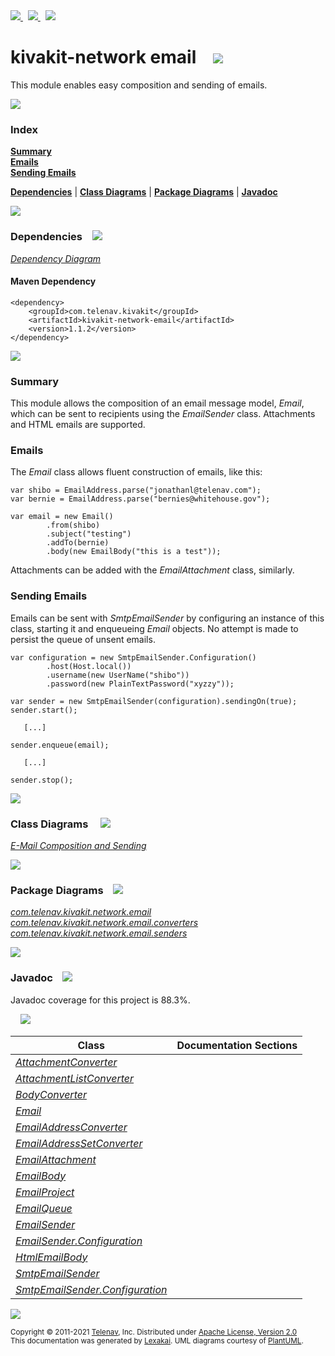 [//]: # (start-user-text)

<a href="https://www.kivakit.org">
<img src="https://www.kivakit.org/images/web-32.png" srcset="https://www.kivakit.org/images/web-32-2x.png 2x"/>
</a>
&nbsp;
<a href="https://twitter.com/openkivakit">
<img src="https://www.kivakit.org/images/twitter-32.png" srcset="https://www.kivakit.org/images/twitter-32-2x.png 2x"/>
</a>
&nbsp;
<a href="https://kivakit.zulipchat.com">
<img src="https://www.kivakit.org/images/zulip-32.png" srcset="https://www.kivakit.org/images/zulip-32-2x.png 2x"/>
</a>

[//]: # (end-user-text)

# kivakit-network email &nbsp;&nbsp; <img src="https://www.kivakit.org/images/envelope-32.png" srcset="https://www.kivakit.org/images/envelope-32-2x.png 2x"/>

This module enables easy composition and sending of emails.

<img src="https://www.kivakit.org/images/horizontal-line-512.png" srcset="https://www.kivakit.org/images/horizontal-line-512-2x.png 2x"/>

### Index

[**Summary**](#summary)  
[**Emails**](#emails)  
[**Sending Emails**](#sending-emails)  

[**Dependencies**](#dependencies) | [**Class Diagrams**](#class-diagrams) | [**Package Diagrams**](#package-diagrams) | [**Javadoc**](#javadoc)

<img src="https://www.kivakit.org/images/horizontal-line-512.png" srcset="https://www.kivakit.org/images/horizontal-line-512-2x.png 2x"/>

### Dependencies <a name="dependencies"></a> &nbsp;&nbsp; <img src="https://www.kivakit.org/images/dependencies-32.png" srcset="https://www.kivakit.org/images/dependencies-32-2x.png 2x"/>

[*Dependency Diagram*](https://www.kivakit.org/1.1.2/lexakai/kivakit/kivakit-network/email/documentation/diagrams/dependencies.svg)

#### Maven Dependency

    <dependency>
        <groupId>com.telenav.kivakit</groupId>
        <artifactId>kivakit-network-email</artifactId>
        <version>1.1.2</version>
    </dependency>

<img src="https://www.kivakit.org/images/horizontal-line-128.png" srcset="https://www.kivakit.org/images/horizontal-line-128-2x.png 2x"/>

[//]: # (start-user-text)

### Summary <a name = "summary"></a>

This module allows the composition of an email message model, *Email*, which can be sent to
recipients using the *EmailSender* class. Attachments and HTML emails are supported.

### Emails <a name = "emails"></a>

The *Email* class allows fluent construction of emails, like this:

    var shibo = EmailAddress.parse("jonathanl@telenav.com");
    var bernie = EmailAddress.parse("bernies@whitehouse.gov");

    var email = new Email()
            .from(shibo)
            .subject("testing")
            .addTo(bernie)
            .body(new EmailBody("this is a test"));

Attachments can be added with the *EmailAttachment* class, similarly.

### Sending Emails <a name = "sending-emails"></a>

Emails can be sent with *SmtpEmailSender* by configuring an instance of this class, starting
it and enqueueing *Email* objects. No attempt is made to persist the queue of unsent emails.

    var configuration = new SmtpEmailSender.Configuration()
            .host(Host.local())
            .username(new UserName("shibo"))
            .password(new PlainTextPassword("xyzzy"));

    var sender = new SmtpEmailSender(configuration).sendingOn(true);
    sender.start();

       [...]

    sender.enqueue(email);

       [...]

    sender.stop();

[//]: # (end-user-text)

<img src="https://www.kivakit.org/images/horizontal-line-128.png" srcset="https://www.kivakit.org/images/horizontal-line-128-2x.png 2x"/>

### Class Diagrams <a name="class-diagrams"></a> &nbsp; &nbsp; <img src="https://www.kivakit.org/images/diagram-40.png" srcset="https://www.kivakit.org/images/diagram-40-2x.png 2x"/>

[*E-Mail Composition and Sending*](https://www.kivakit.org/1.1.2/lexakai/kivakit/kivakit-network/email/documentation/diagrams/diagram-email.svg)

<img src="https://www.kivakit.org/images/horizontal-line-128.png" srcset="https://www.kivakit.org/images/horizontal-line-128-2x.png 2x"/>

### Package Diagrams <a name="package-diagrams"></a> &nbsp;&nbsp; <img src="https://www.kivakit.org/images/box-32.png" srcset="https://www.kivakit.org/images/box-32-2x.png 2x"/>

[*com.telenav.kivakit.network.email*](https://www.kivakit.org/1.1.2/lexakai/kivakit/kivakit-network/email/documentation/diagrams/com.telenav.kivakit.network.email.svg)  
[*com.telenav.kivakit.network.email.converters*](https://www.kivakit.org/1.1.2/lexakai/kivakit/kivakit-network/email/documentation/diagrams/com.telenav.kivakit.network.email.converters.svg)  
[*com.telenav.kivakit.network.email.senders*](https://www.kivakit.org/1.1.2/lexakai/kivakit/kivakit-network/email/documentation/diagrams/com.telenav.kivakit.network.email.senders.svg)

<img src="https://www.kivakit.org/images/horizontal-line-128.png" srcset="https://www.kivakit.org/images/horizontal-line-128-2x.png 2x"/>

### Javadoc <a name="javadoc"></a> &nbsp;&nbsp; <img src="https://www.kivakit.org/images/books-32.png" srcset="https://www.kivakit.org/images/books-32-2x.png 2x"/>

Javadoc coverage for this project is 88.3%.  
  
&nbsp; &nbsp; <img src="https://www.kivakit.org/images/meter-90-96.png" srcset="https://www.kivakit.org/images/meter-90-96-2x.png 2x"/>




| Class | Documentation Sections |
|---|---|
| [*AttachmentConverter*](https://www.kivakit.org/1.1.2/javadoc/kivakit/kivakit.network.email/com/telenav/kivakit/network/email/converters/AttachmentConverter.html) |  |  
| [*AttachmentListConverter*](https://www.kivakit.org/1.1.2/javadoc/kivakit/kivakit.network.email/com/telenav/kivakit/network/email/converters/AttachmentListConverter.html) |  |  
| [*BodyConverter*](https://www.kivakit.org/1.1.2/javadoc/kivakit/kivakit.network.email/com/telenav/kivakit/network/email/converters/BodyConverter.html) |  |  
| [*Email*](https://www.kivakit.org/1.1.2/javadoc/kivakit/kivakit.network.email/com/telenav/kivakit/network/email/Email.html) |  |  
| [*EmailAddressConverter*](https://www.kivakit.org/1.1.2/javadoc/kivakit/kivakit.network.email/com/telenav/kivakit/network/email/converters/EmailAddressConverter.html) |  |  
| [*EmailAddressSetConverter*](https://www.kivakit.org/1.1.2/javadoc/kivakit/kivakit.network.email/com/telenav/kivakit/network/email/converters/EmailAddressSetConverter.html) |  |  
| [*EmailAttachment*](https://www.kivakit.org/1.1.2/javadoc/kivakit/kivakit.network.email/com/telenav/kivakit/network/email/EmailAttachment.html) |  |  
| [*EmailBody*](https://www.kivakit.org/1.1.2/javadoc/kivakit/kivakit.network.email/com/telenav/kivakit/network/email/EmailBody.html) |  |  
| [*EmailProject*](https://www.kivakit.org/1.1.2/javadoc/kivakit/kivakit.network.email/com/telenav/kivakit/network/email/EmailProject.html) |  |  
| [*EmailQueue*](https://www.kivakit.org/1.1.2/javadoc/kivakit/kivakit.network.email/com/telenav/kivakit/network/email/EmailQueue.html) |  |  
| [*EmailSender*](https://www.kivakit.org/1.1.2/javadoc/kivakit/kivakit.network.email/com/telenav/kivakit/network/email/EmailSender.html) |  |  
| [*EmailSender.Configuration*](https://www.kivakit.org/1.1.2/javadoc/kivakit/kivakit.network.email/com/telenav/kivakit/network/email/EmailSender.Configuration.html) |  |  
| [*HtmlEmailBody*](https://www.kivakit.org/1.1.2/javadoc/kivakit/kivakit.network.email/com/telenav/kivakit/network/email/HtmlEmailBody.html) |  |  
| [*SmtpEmailSender*](https://www.kivakit.org/1.1.2/javadoc/kivakit/kivakit.network.email/com/telenav/kivakit/network/email/senders/SmtpEmailSender.html) |  |  
| [*SmtpEmailSender.Configuration*](https://www.kivakit.org/1.1.2/javadoc/kivakit/kivakit.network.email/com/telenav/kivakit/network/email/senders/SmtpEmailSender.Configuration.html) |  |  

[//]: # (start-user-text)



[//]: # (end-user-text)

<img src="https://www.kivakit.org/images/horizontal-line-512.png" srcset="https://www.kivakit.org/images/horizontal-line-512-2x.png 2x"/>

<sub>Copyright &#169; 2011-2021 [Telenav](https://telenav.com), Inc. Distributed under [Apache License, Version 2.0](LICENSE)</sub>  
<sub>This documentation was generated by [Lexakai](https://lexakai.org). UML diagrams courtesy of [PlantUML](https://plantuml.com).</sub>

